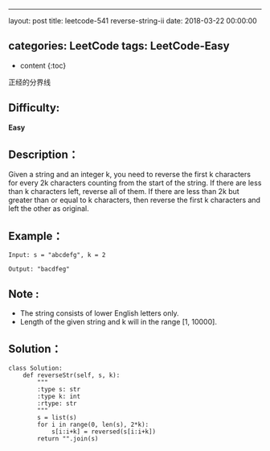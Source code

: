 
---
layout: post
title:  leetcode-541 reverse-string-ii
date:   2018-03-22 00:00:00

categories: LeetCode
tags: LeetCode-Easy
---

* content
{:toc}

正经的分界线





## Difficulty:

**Easy**

## Description：

Given a string and an integer k, you need to reverse the first k characters for 
every 2k characters counting from the start of the string. If there are less than 
k characters left, reverse all of them. If there are less than 2k but greater than 
or equal to k characters, then reverse the first k characters and left the other as original.

## Example：

```
Input: s = "abcdefg", k = 2

Output: "bacdfeg"
```

## Note :

- The string consists of lower English letters only.
- Length of the given string and k will in the range [1, 10000].

## Solution：

```
class Solution:
    def reverseStr(self, s, k):
        """
        :type s: str
        :type k: int
        :rtype: str
        """
        s = list(s)
        for i in range(0, len(s), 2*k):
            s[i:i+k] = reversed(s[i:i+k])
        return "".join(s)
```